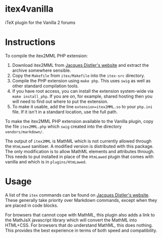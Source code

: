 itex4vanilla
============

iTeX plugin for the Vanilla 2 forums

Instructions
============

To compile the itex2MML PHP extension:

1. Download itex2MML from [Jacques Distler's
website](https://golem.ph.utexas.edu/~distler/blog/itex2MML.html) and extract
the archive somewhere sensible.
2. Copy the `Makefile` from `itex/Makefile` into the `itex-src` directory.
3. Compile the PHP extension using `make php`.  This uses `swig` as well as
   other standard compilation tools.
4. If you have root access, you can install the extension system-wide via
   `make install_php`.  If you are on, for example, shared hosting then you
will need to find out where to put the extension.
5. To make it usable, add the line `extension=itex2MML.so` to your `php.ini`
   file.  If it isn't in a standard location, use the full path.

To make the itex2MML PHP extension available to the Vanilla plugin, copy the
file `itex2MML.php` which `swig` created into the directory
`vendors/markdown/`.

The output of `itex2MML` is MathML which is not currently allowed through the
`HtmLawed` sanitiser.  A modified version is distributed with this package.
The only modification is to allow MathML elements and attributes through.
This needs to put installed in place of the `HtmLawed` plugin that comes with
vanilla and which is in `plugins/HtmLawed`.

Usage
=====

A list of the `itex` commands can be found on [Jacques Distler's
website](https://golem.ph.utexas.edu/~distler/blog/itex2MMLcommands.html).
These generally take priority over Markdown commands, except when they are
placed in code blocks.

For browsers that cannot cope with MathML, this plugin also adds a link to the
MathJaX javascript library which will convert the MathML into HTML+CSS.  For
browsers that do understand MathML, this does nothing.  This provides the best
experience in terms of both speed and compatibility.
